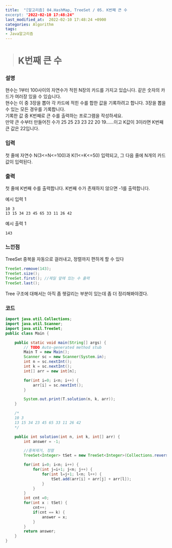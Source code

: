 ```yaml
---
title:  "[알고리즘] 04.HashMap, TreeSet / 05. K번째 큰 수
excerpt: "2022-02-10 17:48:24"
last_modified_at:  2022-02-10 17:48:24 +0900
categories: Algorithm
tags:
- Java알고리즘
---
```


># K번째 큰 수  

### 설명  

현수는 1부터 100사이의 자연수가 적힌 N장의 카드를 가지고 있습니다. 같은 숫자의 카드가 여러장 있을 수 있습니다.  
현수는 이 중 3장을 뽑아 각 카드에 적힌 수를 합한 값을 기록하려고 합니다. 3장을 뽑을 수 있는 모든 경우를 기록합니다.  
기록한 값 중 K번째로 큰 수를 출력하는 프로그램을 작성하세요.  
만약 큰 수부터 만들어진 수가 25 25 23 23 22 20 19......이고 K값이 3이라면 K번째 큰 값은 22입니다.  


### 입력  

첫 줄에 자연수 N(3<=N<=100)과 K(1<=K<=50) 입력되고, 그 다음 줄에 N개의 카드값이 입력된다.  


### 출력  

첫 줄에 K번째 수를 출력합니다. K번째 수가 존재하지 않으면 -1를 출력합니다.   


예시 입력 1   
```
10 3
13 15 34 23 45 65 33 11 26 42
```
예시 출력 1  
```
143
```

### 느낀점  

TreeSet 중복을 자동으로 걸러내고, 정렬까지 편하게 할 수 있다  
```java
TreeSet.remove(143);
TreeSet.size();
TreeSet.first(); //제일 앞에 있는 수 출력
TreeSet.last();
```
Tree 구조에 대해서는 아직 좀 헷갈리는 부분이 있는데 좀 더 정리해봐야겠다.


### 코드  

```java
import java.util.Collections;
import java.util.Scanner;
import java.util.TreeSet;
public class Main {

	public static void main(String[] args) {
		// TODO Auto-generated method stub
		Main T = new Main();
		Scanner sc = new Scanner(System.in);
		int n = sc.nextInt();
		int k = sc.nextInt();
		int[] arr = new int[n];

		for(int i=0; i<n; i++) {
			arr[i] = sc.nextInt();
		}

		System.out.print(T.solution(n, k, arr));
	}

	/*
	10 3
	13 15 34 23 45 65 33 11 26 42
	*/

	public int solution(int n, int k, int[] arr) {
		int answer = -1;

		//중복제거, 정렬
		TreeSet<Integer> tSet = new TreeSet<Integer>(Collections.reverseOrder());

		for(int i=0; i<n; i++) {
			for(int j=i+1; j<n; j++) {
				for(int l=j+1; l<n; l++) {
					tSet.add(arr[i] + arr[j] + arr[l]);
				}
			}
		}
		int cnt =0;
		for(int x : tSet) {
			cnt++;
			if(cnt == k) {
				answer = x;
			}
		}
		return answer;
	}
}


```
